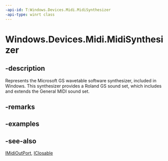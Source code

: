 ----api-id: T:Windows.Devices.Midi.MidiSynthesizer
-api-type: winrt class
---<!-- Class syntax.public class MidiSynthesizer : Windows.Devices.Midi.IMidiOutPort, Windows.Devices.Midi.IMidiSynthesizer, Windows.Foundation.IClosable--># Windows.Devices.Midi.MidiSynthesizer## -descriptionRepresents the Microsoft GS wavetable software synthesizer, included in Windows. This synthesizer provides a Roland GS sound set, which includes and extends the General MIDI sound set.## -remarks## -examples## -see-also[IMidiOutPort](imidioutport.md), [IClosable](../windows.foundation/iclosable.md)